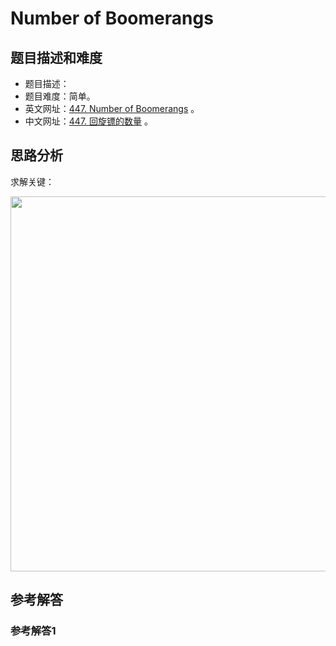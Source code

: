 # Number of Boomerangs

## 题目描述和难度
+ 题目描述：
+ 题目难度：简单。
+ 英文网址：[447. Number of Boomerangs](https://leetcode.com/problems/number-of-boomerangs/description/)  。
+ 中文网址：[447. 回旋镖的数量](https://leetcode-cn.com/problems/number-of-boomerangs/description/)  。
## 思路分析
求解关键：

<img src="https://liweiwei1419.github.io/images/leetcode-solution/" width="600">

## 参考解答
### 参考解答1

```java

```